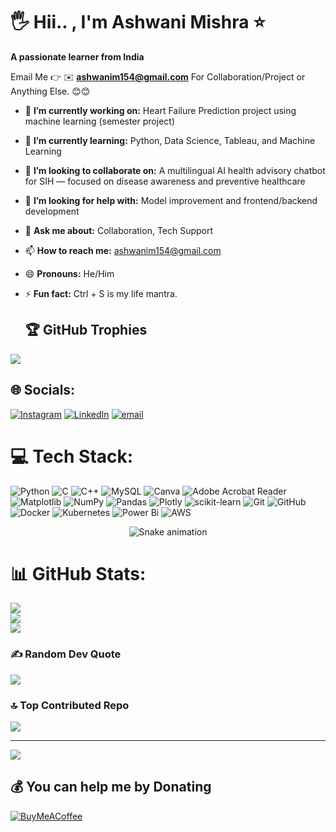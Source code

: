 # 🖐️ Hii.. , I'm Ashwani Mishra ⭐
**A passionate learner from India**

Email Me 👉 ✉️ **ashwanim154@gmail.com** For Collaboration/Project or Anything Else. 😊😊

- 🔭 **I’m currently working on:** Heart Failure Prediction project using machine learning (semester project)
- 🌱 **I’m currently learning:** Python, Data Science, Tableau, and Machine Learning
- 👯 **I’m looking to collaborate on:** A multilingual AI health advisory chatbot for SIH — focused on disease awareness and preventive healthcare
- 🤔 **I’m looking for help with:** Model improvement and frontend/backend development
- 💬 **Ask me about:** Collaboration, Tech Support
- 📫 **How to reach me:** ashwanim154@gmail.com
- 😄 **Pronouns:** He/Him
- ⚡ **Fun fact:** Ctrl + S is my life mantra.

  ## 🏆 GitHub Trophies
![](https://github-profile-trophy.vercel.app/?username=Ash-Cash11&theme=dark&no-frame=false&no-bg=true&margin-w=4)

## 🌐 Socials:
[![Instagram](https://img.shields.io/badge/Instagram-%23E4405F.svg?logo=Instagram&logoColor=white)](https://instagram.com/_ashwani_mishra_1) [![LinkedIn](https://img.shields.io/badge/LinkedIn-%230077B5.svg?logo=linkedin&logoColor=white)](https://linkedin.com/in/https://www.linkedin.com/in/ashwani-mishra-a9883b233/) [![email](https://img.shields.io/badge/Email-D14836?logo=gmail&logoColor=white)](mailto:ashwanim154@gmail.com) 



# 💻 Tech Stack:
![Python](https://img.shields.io/badge/python-3670A0?style=flat&logo=python&logoColor=ffdd54) ![C](https://img.shields.io/badge/c-%2300599C.svg?style=flat&logo=c&logoColor=white) ![C++](https://img.shields.io/badge/c++-%2300599C.svg?style=flat&logo=c%2B%2B&logoColor=white) ![MySQL](https://img.shields.io/badge/mysql-4479A1.svg?style=flat&logo=mysql&logoColor=white) ![Canva](https://img.shields.io/badge/Canva-%2300C4CC.svg?style=flat&logo=Canva&logoColor=white) ![Adobe Acrobat Reader](https://img.shields.io/badge/Adobe%20Acrobat%20Reader-EC1C24.svg?style=flat&logo=Adobe%20Acrobat%20Reader&logoColor=white) ![Matplotlib](https://img.shields.io/badge/Matplotlib-%23ffffff.svg?style=flat&logo=Matplotlib&logoColor=black) ![NumPy](https://img.shields.io/badge/numpy-%23013243.svg?style=flat&logo=numpy&logoColor=white) ![Pandas](https://img.shields.io/badge/pandas-%23150458.svg?style=flat&logo=pandas&logoColor=white) ![Plotly](https://img.shields.io/badge/Plotly-%233F4F75.svg?style=flat&logo=plotly&logoColor=white) ![scikit-learn](https://img.shields.io/badge/scikit--learn-%23F7931E.svg?style=flat&logo=scikit-learn&logoColor=white) ![Git](https://img.shields.io/badge/git-%23F05033.svg?style=flat&logo=git&logoColor=white) ![GitHub](https://img.shields.io/badge/github-%23121011.svg?style=flat&logo=github&logoColor=white) ![Docker](https://img.shields.io/badge/docker-%230db7ed.svg?style=flat&logo=docker&logoColor=white) ![Kubernetes](https://img.shields.io/badge/kubernetes-%23326ce5.svg?style=flat&logo=kubernetes&logoColor=white) ![Power Bi](https://img.shields.io/badge/power_bi-F2C811?style=flat&logo=powerbi&logoColor=black) ![AWS](https://img.shields.io/badge/AWS-%23FF9900.svg?style=flat&logo=amazon-aws&logoColor=white)

<!-- Snake Game Repo View -->

<div align="center">
  <img src="https://profile-readme-generator.com/assets/snake.svg" alt="Snake animation" />
</div>
 

# 📊 GitHub Stats:
![](https://github-readme-stats.vercel.app/api?username=Ash-Cash11&theme=dark&hide_border=false&include_all_commits=true&count_private=false)<br/>
![](https://nirzak-streak-stats.vercel.app/?user=Ash-Cash11&theme=dark&hide_border=false)<br/>
![](https://github-readme-stats.vercel.app/api/top-langs/?username=Ash-Cash11&theme=dark&hide_border=false&include_all_commits=true&count_private=false&layout=compact)



### ✍️ Random Dev Quote
![](https://quotes-github-readme.vercel.app/api?type=vetical&theme=gruvbox)

### 🔝 Top Contributed Repo
![](https://github-contributor-stats.vercel.app/api?username=Ash-Cash11&limit=5&theme=dark&combine_all_yearly_contributions=true)

---
[![](https://visitcount.itsvg.in/api?id=Ash-Cash11&icon=0&color=0)](https://visitcount.itsvg.in)

  ## 💰 You can help me by Donating
  [![BuyMeACoffee](https://img.shields.io/badge/Buy%20Me%20a%20Coffee-ffdd00?style=for-the-badge&logo=buy-me-a-coffee&logoColor=black)](https://buymeacoffee.com/ash_cash11) 

  
<!-- Proudly created with GPRM ( https://gprm.itsvg.in ) -->
